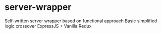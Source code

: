 # server-wrapper
Self-written server wrapper based on functional approach
Basic simplified logic crossover ExpressJS + Vanilla Redux
